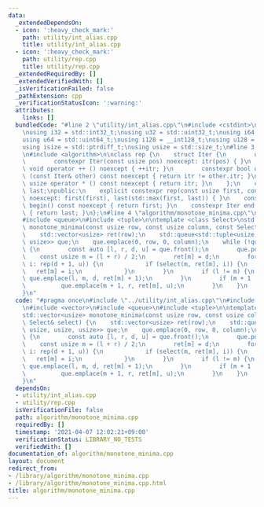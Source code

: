 ```yaml
---
data:
  _extendedDependsOn:
  - icon: ':heavy_check_mark:'
    path: utility/int_alias.cpp
    title: utility/int_alias.cpp
  - icon: ':heavy_check_mark:'
    path: utility/rep.cpp
    title: utility/rep.cpp
  _extendedRequiredBy: []
  _extendedVerifiedWith: []
  _isVerificationFailed: false
  _pathExtension: cpp
  _verificationStatusIcon: ':warning:'
  attributes:
    links: []
  bundledCode: "#line 2 \"utility/int_alias.cpp\"\n#include <cstdint>\n#include <cstddef>\n\
    \nusing i32 = std::int32_t;\nusing u32 = std::uint32_t;\nusing i64 = std::int64_t;\n\
    using u64 = std::uint64_t;\nusing i128 = __int128_t;\nusing u128 = __uint128_t;\n\
    using isize = std::ptrdiff_t;\nusing usize = std::size_t;\n#line 3 \"utility/rep.cpp\"\
    \n#include <algorithm>\n\nclass rep {\n    struct Iter {\n        usize itr;\n\
    \        constexpr Iter(const usize pos) noexcept: itr(pos) { }\n        constexpr\
    \ void operator ++ () noexcept { ++itr; }\n        constexpr bool operator !=\
    \ (const Iter& other) const noexcept { return itr != other.itr; }\n        constexpr\
    \ usize operator * () const noexcept { return itr; }\n    };\n    const Iter first,\
    \ last;\npublic:\n    explicit constexpr rep(const usize first, const usize last)\
    \ noexcept: first(first), last(std::max(first, last)) { }\n    constexpr Iter\
    \ begin() const noexcept { return first; }\n    constexpr Iter end() const noexcept\
    \ { return last; }\n};\n#line 4 \"algorithm/monotone_minima.cpp\"\n#include <vector>\n\
    #include <queue>\n#include <tuple>\n\ntemplate <class Select>\nstd::vector<usize>\
    \ monotone_minima(const usize row, const usize column, const Select& select) {\n\
    \    std::vector<usize> ret(row);\n    std::queue<std::tuple<usize, usize, usize,\
    \ usize>> que;\n    que.emplace(0, row, 0, column);\n    while (!que.empty())\
    \ {\n        const auto [l, r, d, u] = que.front();\n        que.pop();\n    \
    \    const usize m = (l + r) / 2;\n        ret[m] = d;\n        for (const usize\
    \ i: rep(d + 1, u)) {\n            if (select(m, ret[m], i)) {\n             \
    \   ret[m] = i;\n            }\n        }\n        if (l != m) {\n           \
    \ que.emplace(l, m, d, ret[m] + 1);\n        }\n        if (m + 1 != r) {\n  \
    \          que.emplace(m + 1, r, ret[m], u);\n        }\n    }\n    return ret;\n\
    }\n"
  code: "#pragma once\n#include \"../utility/int_alias.cpp\"\n#include \"../utility/rep.cpp\"\
    \n#include <vector>\n#include <queue>\n#include <tuple>\n\ntemplate <class Select>\n\
    std::vector<usize> monotone_minima(const usize row, const usize column, const\
    \ Select& select) {\n    std::vector<usize> ret(row);\n    std::queue<std::tuple<usize,\
    \ usize, usize, usize>> que;\n    que.emplace(0, row, 0, column);\n    while (!que.empty())\
    \ {\n        const auto [l, r, d, u] = que.front();\n        que.pop();\n    \
    \    const usize m = (l + r) / 2;\n        ret[m] = d;\n        for (const usize\
    \ i: rep(d + 1, u)) {\n            if (select(m, ret[m], i)) {\n             \
    \   ret[m] = i;\n            }\n        }\n        if (l != m) {\n           \
    \ que.emplace(l, m, d, ret[m] + 1);\n        }\n        if (m + 1 != r) {\n  \
    \          que.emplace(m + 1, r, ret[m], u);\n        }\n    }\n    return ret;\n\
    }\n"
  dependsOn:
  - utility/int_alias.cpp
  - utility/rep.cpp
  isVerificationFile: false
  path: algorithm/monotone_minima.cpp
  requiredBy: []
  timestamp: '2021-04-07 12:02:21+09:00'
  verificationStatus: LIBRARY_NO_TESTS
  verifiedWith: []
documentation_of: algorithm/monotone_minima.cpp
layout: document
redirect_from:
- /library/algorithm/monotone_minima.cpp
- /library/algorithm/monotone_minima.cpp.html
title: algorithm/monotone_minima.cpp
---
```

